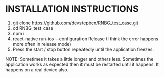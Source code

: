 # INSTALLATION INSTRUCTIONS

1. git clone https://github.com/devstepbcn/RNBG_test_case.git
2. cd RNBG_test_case
3. npm i
4. react-native run-ios --configuration Release  (I think the error happens more often in release mode)
5. Press the start / stop button repeatedly until the application freezes. 

NOTE: Sometimes it takes a little longer and others less. Sometimes the application works as expected then it must be restarted until it happens. It happens on a real device also.